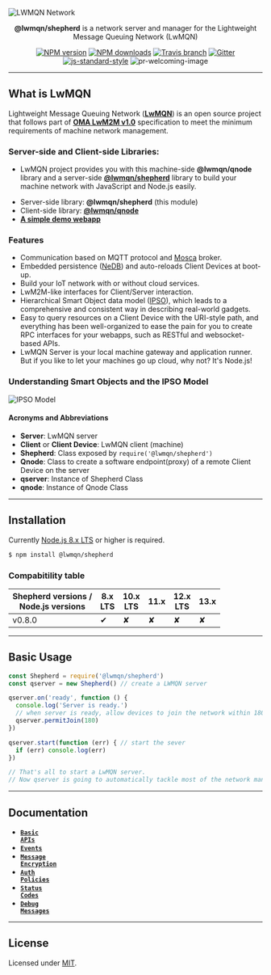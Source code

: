 ![LWMQN Network](https://raw.githubusercontent.com/lwmqn/shepherd/master/docs/images/lwmqn.png)

<div align="center">

**@lwmqn/shepherd** is a network server and manager for the Lightweight Message Queuing Network (LwMQN)

[![NPM version](https://img.shields.io/npm/v/shepherd.svg?style=flat-square)](https://www.npmjs.com/package/shepherd)
[![NPM downloads](https://img.shields.io/npm/dm/shepherd.svg?style=flat-square)](https://www.npmjs.com/package/shepherd)
[![Travis branch](https://img.shields.io/travis/lwmqn/shepherd/master.svg?maxAge=2592000&style=flat-square)](https://travis-ci.org/lwmqn/shepherd)
[![Gitter](https://img.shields.io/gitter/room/lwmqn/Lobby.svg?style=flat-square)](https://gitter.im/lwmqn/Lobby)
[![js-standard-style](https://img.shields.io/badge/code%20style-standard-brightgreen.svg?style=flat-square)](http://standardjs.com/)
![pr-welcoming-image](https://img.shields.io/badge/PRs-welcome-brightgreen.svg?style=flat-square)

</div>

-------

## What is LwMQN

Lightweight Message Queuing Network ([**LwMQN**](http://lwmqn.github.io)) is an open source project that follows part of [**OMA LwM2M v1.0**](http://technical.openmobilealliance.org/Technical/technical-information/release-program/current-releases/oma-lightweightm2m-v1-0) specification to meet the minimum requirements of machine network management.

### Server-side and Client-side Libraries:
   - LwMQN project provides you with this machine-side **@lwmqn/qnode** library and a server-side [**@lwmqn/shepherd**](https://github.com/lwmqn/shepherd) library to build your machine network with JavaScript and Node.js easily.

* Server-side library: **@lwmqn/shepherd** (this module)
* Client-side library: [**@lwmqn/qnode**](https://github.com/lwmqn/qnode)
* [**A simple demo webapp**](https://github.com/lwmqn/demo)

### Features

* Communication based on MQTT protocol and [Mosca](https://github.com/mcollina/mosca/wiki) broker.
* Embedded persistence ([NeDB](https://github.com/louischatriot/nedb)) and auto-reloads Client Devices at boot-up.
* Build your IoT network with or without cloud services.
* LwM2M-like interfaces for Client/Server interaction.
* Hierarchical Smart Object data model ([IPSO](http://www.ipso-alliance.org/)), which leads to a comprehensive and consistent way in describing real-world gadgets.
* Easy to query resources on a Client Device with the URI-style path, and everything has been well-organized to ease the pain for you to create RPC interfaces for your webapps, such as RESTful and websocket-based APIs.
* LwMQN Server is your local machine gateway and application runner. But if you like to let your machines go up cloud, why not? It's Node.js!

### Understanding Smart Objects and the IPSO Model

![IPSO Model](https://raw.githubusercontent.com/lwmqn/shepherd/master/docs/images/ipso_model.png)

#### Acronyms and Abbreviations
* **Server**: LwMQN server
* **Client** or **Client Device**: LwMQN client (machine)
* **Shepherd**: Class exposed by `require('@lwmqn/shepherd')`
* **Qnode**: Class to create a software endpoint(proxy) of a remote Client Device on the server
* **qserver**: Instance of Shepherd Class
* **qnode**: Instance of Qnode Class

-------

## Installation

Currently [Node.js 8.x LTS](https://nodejs.org/en/about/releases/) or higher is required.

```bash
$ npm install @lwmqn/shepherd
```

### Compabitility table

| Shepherd versions /<br>Node.js versions | 8.x<br>LTS | 10.x<br>LTS | 11.x | 12.x<br>LTS | 13.x |
|--------------------------------------|------------|-------------|------|-------------|------|
| v0.8.0 | ✔ | ✘ | ✘ | ✘ | ✘ |

-------

## Basic Usage

```js
const Shepherd = require('@lwmqn/shepherd')
const qserver = new Shepherd() // create a LWMQN server

qserver.on('ready', function () {
  console.log('Server is ready.')
  // when server is ready, allow devices to join the network within 180 secs
  qserver.permitJoin(180)
})

qserver.start(function (err) { // start the sever
  if (err) console.log(err)
})

// That's all to start a LwMQN server.
// Now qserver is going to automatically tackle most of the network managing things.
```


-------

## Documentation
* <a href="https://github.com/lwmqn/shepherd/blob/master/docs/Basic-APIs.md"><code><b>Basic APIs</b></code></a>
* <a href="https://github.com/lwmqn/shepherd/blob/master/docs/Events.md"><code><b>Events</b></code></a>
* <a href="https://github.com/lwmqn/shepherd/blob/master/docs/Message-Encryption.md"><code><b>Message Encryption</b></code></a>
* <a href="https://github.com/lwmqn/shepherd/blob/master/docs/Auth-Policies.md"><code><b>Auth Policies</b></code></a>
* <a href="https://github.com/lwmqn/shepherd/blob/master/docs/Status-Codes.md"><code><b>Status Codes</b></code></a>
* <a href="https://github.com/lwmqn/shepherd/blob/master/docs/Debug-Messages.md"><code><b>Debug Messages</b></code></a>

-------

## License

Licensed under [MIT](https://github.com/lwmqn/shepherd/blob/master/LICENSE).

